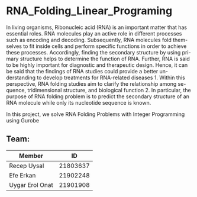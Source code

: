 # RNA_Folding_Linear_Programing

In living organisms, Ribonucleic acid (RNA) is an important matter that
has essential roles. RNA molecules play an active role in different processes
such as encoding and decoding. Subsequently, RNA molecules fold them-
selves to fit inside cells and perform specific functions in order to achieve
these processes. Accordingly, finding the secondary structure by using pri-
mary structure helps to determine the function of RNA. Further, RNA is
said to be highly important for diagnostic and therapeutic design. Hence,
it can be said that the findings of RNA studies could provide a better un-
derstanding to develop treatments for RNA-related diseases 1. Within this
perspective, RNA folding studies aim to clarify the relationship among se-
quence, tridimensional structure, and biological function 2. In particular, the
purpose of RNA folding problem is to predict the secondary structure of an
RNA molecule while only its nucleotide sequence is known.

In this project, we solve RNA Folding Problems with Integer Programming
using Gurobe

## Team:

| Member             | ID       |
| ------------------ | -------- |
| Recep Uysal        | 21803637 |
| Efe Erkan          | 21902248 |
| Uygar Erol Onat    | 21901908 |